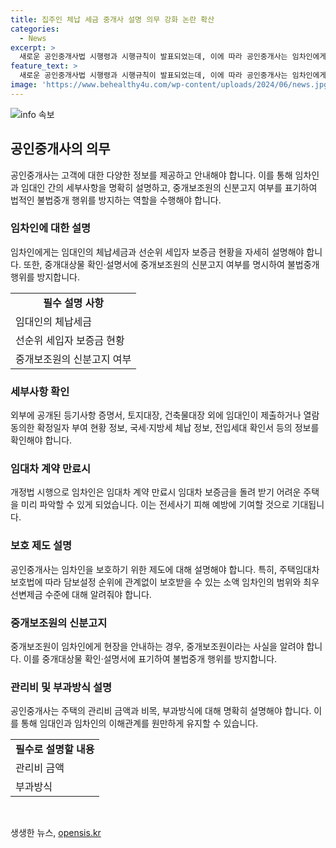 ```yaml
---
title: 집주인 체납 세금 중개사 설명 의무 강화 논란 확산
categories:
  - News
excerpt: >
  새로운 공인중개사법 시행령과 시행규칙이 발표되었는데, 이에 따라 공인중개사는 임차인에게 임대인의 체납 세금과 선순위 세입자 보증금 현황을 자세히 설명하고, 중개 대상물 확인서로 증빙해야 한다. 또한 중개사의 신분과 현장 안내자의 구분을 명확히 하고, 중개보조원은 자신의 신분을 알려야 한다. 이를 통해 전세사기 피해 예방과 임차인 보호를 강화하며, 불법 중개 행위 방지에 기여할 것으로 기대된다.
feature_text: >
  새로운 공인중개사법 시행령과 시행규칙이 발표되었는데, 이에 따라 공인중개사는 임차인에게 임대인의 체납 세금과 선순위 세입자 보증금 현황을 자세히 설명하고, 중개 대상물 확인서로 증빙해야 한다. 또한 중개사의 신분과 현장 안내자의 구분을 명확히 하고, 중개보조원은 자신의 신분을 알려야 한다. 이를 통해 전세사기 피해 예방과 임차인 보호를 강화하며, 불법 중개 행위 방지에 기여할 것으로 기대된다.
image: 'https://www.behealthy4u.com/wp-content/uploads/2024/06/news.jpg'
---
```


<p><img src="https://www.behealthy4u.com/wp-content/uploads/2024/06/news.jpg" alt="info 속보" /></p>

<h2 data-ke-size="size26">공인중개사의 의무</h2>

<p data-ke-size="size16">공인중개사는 고객에 대한 다양한 정보를 제공하고 안내해야 합니다. 이를 통해 임차인과 임대인 간의 세부사항을 명확히 설명하고, 중개보조원의 신분고지 여부를 표기하여 법적인 불법중개 행위를 방지하는 역할을 수행해야 합니다.</p>

<h3>임차인에 대한 설명</h3>

<p data-ke-size="size16">임차인에게는 임대인의 체납세금과 선순위 세입자 보증금 현황을 자세히 설명해야 합니다. 또한, 중개대상물 확인·설명서에 중개보조원의 신분고지 여부를 명시하여 불법중개 행위를 방지합니다.</p>

<table>
    <tr>
        <td style="text-align: center; height: 17px;"><b>필수 설명 사항</b></td>
    </tr>
    <tr>
        <td>임대인의 체납세금</td>
    </tr>
    <tr>
        <td>선순위 세입자 보증금 현황</td>
    </tr>
    <tr>
        <td>중개보조원의 신분고지 여부</td>
    </tr>
</table>

<h3>세부사항 확인</h3>

<p data-ke-size="size16">외부에 공개된 등기사항 증명서, 토지대장, 건축물대장 외에 임대인이 제출하거나 열람 동의한 확정일자 부여 현황 정보, 국세·지방세 체납 정보, 전입세대 확인서 등의 정보를 확인해야 합니다.</p>

<h3>임대차 계약 만료시</h3>

<p data-ke-size="size16">개정법 시행으로 임차인은 임대차 계약 만료시 임대차 보증금을 돌려 받기 어려운 주택을 미리 파악할 수 있게 되었습니다. 이는 전세사기 피해 예방에 기여할 것으로 기대됩니다.</p>

<h3>보호 제도 설명</h3>

<p data-ke-size="size16">공인중개사는 임차인을 보호하기 위한 제도에 대해 설명해야 합니다. 특히, 주택임대차보호법에 따라 담보설정 순위에 관계없이 보호받을 수 있는 소액 임차인의 범위와 최우선변제금 수준에 대해 알려줘야 합니다.</p>

<h3>중개보조원의 신분고지</h3>

<p data-ke-size="size16">중개보조원이 임차인에게 현장을 안내하는 경우, 중개보조원이라는 사실을 알려야 합니다. 이를 중개대상물 확인·설명서에 표기하여 불법중개 행위를 방지합니다.</p>

<h3>관리비 및 부과방식 설명</h3>

<p data-ke-size="size16">공인중개사는 주택의 관리비 금액과 비목, 부과방식에 대해 명확히 설명해야 합니다. 이를 통해 임대인과 임차인의 이해관계를 원만하게 유지할 수 있습니다.</p>

<table>
    <tr>
        <td style="text-align: center; height: 17px;"><b>필수로 설명할 내용</b></td>
    </tr>
    <tr>
        <td>관리비 금액</td>
    </tr>
    <tr>
        <td>부과방식</td>
    </tr>
</table>

<p data-ke-size="size16">&nbsp;</p>
생생한 뉴스, <a href="https://opensis.kr" rel="dofollow">opensis.kr</a>


